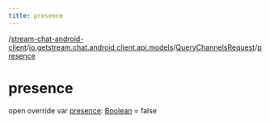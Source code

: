 ```yaml
---
title: presence
---
```

/[stream-chat-android-client](../../index.md)/[io.getstream.chat.android.client.api.models](../index.md)/[QueryChannelsRequest](index.md)/[presence](presence.md)  
  
  
  
# presence  
open override var [presence](presence.md): [Boolean](https://kotlinlang.org/api/latest/jvm/stdlib/kotlin/-boolean/index.html) = false
